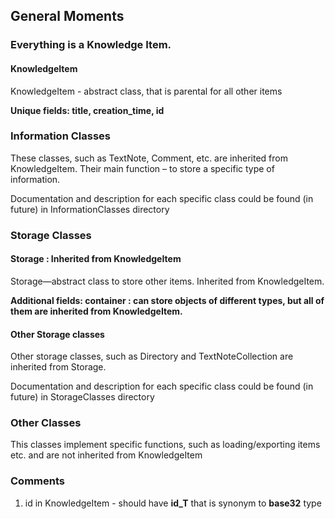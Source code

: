 ## General Moments

### Everything is a Knowledge Item. 
#### KnowledgeItem 
KnowledgeItem - abstract class, that is parental for all other items

**Unique fields: title, creation_time,  id**


### Information Classes 
These classes, such as TextNote, Comment, etc. are inherited from KnowledgeItem. Their main function – to store a specific type of information. 

Documentation and description for each specific class could be found (in future) in InformationClasses directory 


### Storage Classes
#### Storage : Inherited from KnowledgeItem
Storage—abstract class to store other items. Inherited from KnowledgeItem. 

**Additional fields: container :  can store objects of different types, but all of them are inherited from KnowledgeItem.** 

#### Other Storage classes
Other storage classes, such as Directory and TextNoteCollection are inherited from Storage.

Documentation and description for each specific class could be found (in future) in StorageClasses directory


### Other Classes 
This classes implement specific functions, such as loading/exporting items etc. and are not inherited from KnowledgeItem


### Comments
1) id in KnowledgeItem - should have   **id_T**  that is synonym to **base32**  type
